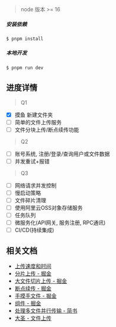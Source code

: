 
> node 版本 >= 16
##### 安装依赖
```bash
$ pnpm install
```

##### 本地开发
```bash
$ pnpm run dev
```

## 进度详情
> Q1
* [x] 摸鱼 新建文件夹
* [ ] 简单的文件上传服务
* [ ] 文件分块上传/断点续传功能
> Q2
* [ ] 账号系统, 注册/登录/查询用户或文件数据
* [ ] 并发重试+报错
> Q3
* [ ] 网络请求并发控制
* [ ] 慢启动策略
* [ ] 文件碎片清理
* [ ] 使用阿里云OSS对象存储服务
* [ ] 任务队列
* [ ] 微服务化(API网关, 服务注册, RPC通讯)
* [ ] CI/CD(持续集成)

## 相关文档

+ [上传速度和时间](https://blog.csdn.net/qq_42628989/article/details/109161488)
+ [分片上传 - 掘金](https://juejin.cn/post/7071877982574346277)
+ [大文件切片上传 - 掘金](https://juejin.cn/post/6921513919299354632)
+ [断点续传 - 掘金](https://juejin.cn/post/6844904046436843527)
+ [手摸手文件 - 掘金](https://juejin.cn/post/7025885508748181512)
+ [组件 - 掘金](https://juejin.cn/post/6850037258863673357)
+ [处理多文件并行传输 - 简书](https://www.jianshu.com/p/1708a6f4037d)
+ [大圣 - 文件上传](https://juejin.cn/post/6844904055819468808)